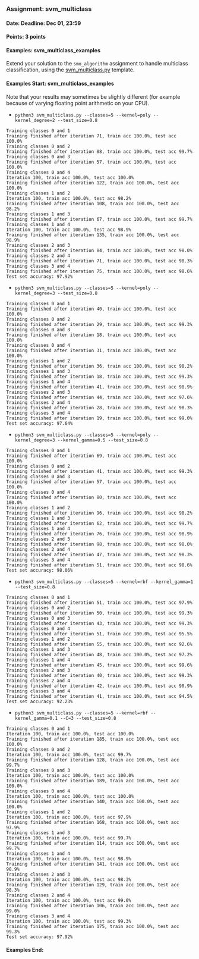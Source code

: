 ### Assignment: svm_multiclass
#### Date: Deadline: Dec 01, 23:59
#### Points: 3 points
#### Examples: svm_multiclass_examples

Extend your solution to the `smo_algorithm` assignment to handle multiclass
classification, using the [svm_multiclass.py](https://github.com/ufal/npfl129/tree/master/labs/07/svm_multiclass.py)
template.

#### Examples Start: svm_multiclass_examples
Note that your results may sometimes be slightly different (for example because of varying floating point arithmetic on your CPU).
- `python3 svm_multiclass.py --classes=5 --kernel=poly --kernel_degree=2 --test_size=0.8`
```
Training classes 0 and 1
Training finished after iteration 71, train acc 100.0%, test acc 100.0%
Training classes 0 and 2
Training finished after iteration 88, train acc 100.0%, test acc 99.7%
Training classes 0 and 3
Training finished after iteration 57, train acc 100.0%, test acc 100.0%
Training classes 0 and 4
Iteration 100, train acc 100.0%, test acc 100.0%
Training finished after iteration 122, train acc 100.0%, test acc 100.0%
Training classes 1 and 2
Iteration 100, train acc 100.0%, test acc 98.2%
Training finished after iteration 108, train acc 100.0%, test acc 98.2%
Training classes 1 and 3
Training finished after iteration 67, train acc 100.0%, test acc 99.7%
Training classes 1 and 4
Iteration 100, train acc 100.0%, test acc 98.9%
Training finished after iteration 135, train acc 100.0%, test acc 98.9%
Training classes 2 and 3
Training finished after iteration 84, train acc 100.0%, test acc 98.0%
Training classes 2 and 4
Training finished after iteration 71, train acc 100.0%, test acc 98.3%
Training classes 3 and 4
Training finished after iteration 75, train acc 100.0%, test acc 98.6%
Test set accuracy: 97.92%
```
- `python3 svm_multiclass.py --classes=5 --kernel=poly --kernel_degree=3 --test_size=0.8`
```
Training classes 0 and 1
Training finished after iteration 40, train acc 100.0%, test acc 100.0%
Training classes 0 and 2
Training finished after iteration 29, train acc 100.0%, test acc 99.3%
Training classes 0 and 3
Training finished after iteration 18, train acc 100.0%, test acc 100.0%
Training classes 0 and 4
Training finished after iteration 31, train acc 100.0%, test acc 100.0%
Training classes 1 and 2
Training finished after iteration 36, train acc 100.0%, test acc 98.2%
Training classes 1 and 3
Training finished after iteration 18, train acc 100.0%, test acc 99.3%
Training classes 1 and 4
Training finished after iteration 41, train acc 100.0%, test acc 98.9%
Training classes 2 and 3
Training finished after iteration 44, train acc 100.0%, test acc 97.6%
Training classes 2 and 4
Training finished after iteration 28, train acc 100.0%, test acc 98.3%
Training classes 3 and 4
Training finished after iteration 19, train acc 100.0%, test acc 99.0%
Test set accuracy: 97.64%
```
- `python3 svm_multiclass.py --classes=5 --kernel=poly --kernel_degree=3 --kernel_gamma=0.5 --test_size=0.8`
```
Training classes 0 and 1
Training finished after iteration 69, train acc 100.0%, test acc 100.0%
Training classes 0 and 2
Training finished after iteration 41, train acc 100.0%, test acc 99.3%
Training classes 0 and 3
Training finished after iteration 57, train acc 100.0%, test acc 100.0%
Training classes 0 and 4
Training finished after iteration 80, train acc 100.0%, test acc 100.0%
Training classes 1 and 2
Training finished after iteration 96, train acc 100.0%, test acc 98.2%
Training classes 1 and 3
Training finished after iteration 62, train acc 100.0%, test acc 99.7%
Training classes 1 and 4
Training finished after iteration 76, train acc 100.0%, test acc 98.9%
Training classes 2 and 3
Training finished after iteration 98, train acc 100.0%, test acc 98.0%
Training classes 2 and 4
Training finished after iteration 47, train acc 100.0%, test acc 98.3%
Training classes 3 and 4
Training finished after iteration 51, train acc 100.0%, test acc 98.6%
Test set accuracy: 98.06%
```
- `python3 svm_multiclass.py --classes=5 --kernel=rbf --kernel_gamma=1 --test_size=0.8`
```
Training classes 0 and 1
Training finished after iteration 51, train acc 100.0%, test acc 97.9%
Training classes 0 and 2
Training finished after iteration 50, train acc 100.0%, test acc 99.3%
Training classes 0 and 3
Training finished after iteration 43, train acc 100.0%, test acc 99.3%
Training classes 0 and 4
Training finished after iteration 51, train acc 100.0%, test acc 95.5%
Training classes 1 and 2
Training finished after iteration 55, train acc 100.0%, test acc 92.6%
Training classes 1 and 3
Training finished after iteration 48, train acc 100.0%, test acc 97.2%
Training classes 1 and 4
Training finished after iteration 45, train acc 100.0%, test acc 99.6%
Training classes 2 and 3
Training finished after iteration 40, train acc 100.0%, test acc 99.3%
Training classes 2 and 4
Training finished after iteration 42, train acc 100.0%, test acc 90.9%
Training classes 3 and 4
Training finished after iteration 41, train acc 100.0%, test acc 94.5%
Test set accuracy: 92.23%
```
- `python3 svm_multiclass.py --classes=5 --kernel=rbf --kernel_gamma=0.1 --C=3 --test_size=0.8`
```
Training classes 0 and 1
Iteration 100, train acc 100.0%, test acc 100.0%
Training finished after iteration 185, train acc 100.0%, test acc 100.0%
Training classes 0 and 2
Iteration 100, train acc 100.0%, test acc 99.7%
Training finished after iteration 128, train acc 100.0%, test acc 99.7%
Training classes 0 and 3
Iteration 100, train acc 100.0%, test acc 100.0%
Training finished after iteration 189, train acc 100.0%, test acc 100.0%
Training classes 0 and 4
Iteration 100, train acc 100.0%, test acc 100.0%
Training finished after iteration 140, train acc 100.0%, test acc 100.0%
Training classes 1 and 2
Iteration 100, train acc 100.0%, test acc 97.9%
Training finished after iteration 168, train acc 100.0%, test acc 97.9%
Training classes 1 and 3
Iteration 100, train acc 100.0%, test acc 99.7%
Training finished after iteration 114, train acc 100.0%, test acc 99.7%
Training classes 1 and 4
Iteration 100, train acc 100.0%, test acc 98.9%
Training finished after iteration 141, train acc 100.0%, test acc 98.9%
Training classes 2 and 3
Iteration 100, train acc 100.0%, test acc 98.3%
Training finished after iteration 129, train acc 100.0%, test acc 98.3%
Training classes 2 and 4
Iteration 100, train acc 100.0%, test acc 99.0%
Training finished after iteration 106, train acc 100.0%, test acc 99.0%
Training classes 3 and 4
Iteration 100, train acc 100.0%, test acc 99.3%
Training finished after iteration 175, train acc 100.0%, test acc 99.3%
Test set accuracy: 97.92%
```
#### Examples End:
